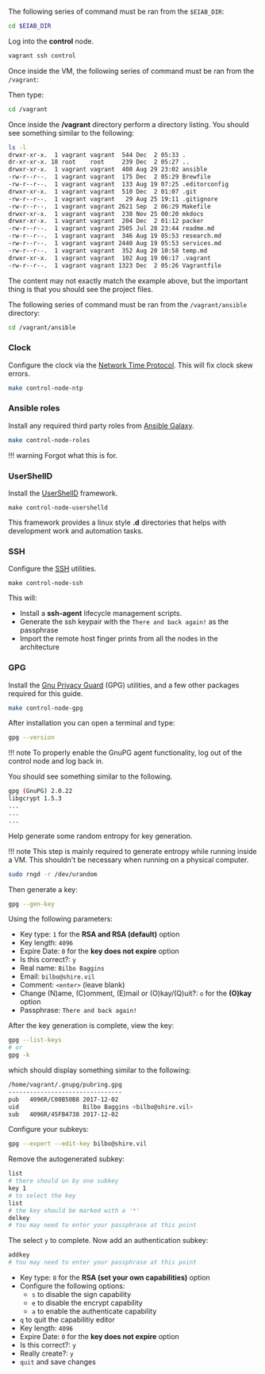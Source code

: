 The following series of command must be ran from the `$EIAB_DIR`:

```bash
cd $EIAB_DIR
```

Log into the **control** node.

```bash
vagrant ssh control
```

Once inside the VM, the following series of command must be ran from the `/vagrant`:

Then type:

```bash
cd /vagrant
```

Once inside the **/vagrant** directory perform a directory listing. You should see something similar 
to the following:

```bash
ls -l 
drwxr-xr-x.  1 vagrant vagrant  544 Dec  2 05:33 .
dr-xr-xr-x. 18 root    root     239 Dec  2 05:27 ..
drwxr-xr-x.  1 vagrant vagrant  408 Aug 29 23:02 ansible
-rw-r--r--.  1 vagrant vagrant  175 Dec  2 05:29 Brewfile
-rw-r--r--.  1 vagrant vagrant  133 Aug 19 07:25 .editorconfig
drwxr-xr-x.  1 vagrant vagrant  510 Dec  2 01:07 .git
-rw-r--r--.  1 vagrant vagrant   29 Aug 25 19:11 .gitignore
-rw-r--r--.  1 vagrant vagrant 2621 Sep  2 06:29 Makefile
drwxr-xr-x.  1 vagrant vagrant  238 Nov 25 00:20 mkdocs
drwxr-xr-x.  1 vagrant vagrant  204 Dec  2 01:12 packer
-rw-r--r--.  1 vagrant vagrant 2505 Jul 28 23:44 readme.md
-rw-r--r--.  1 vagrant vagrant  346 Aug 19 05:53 research.md
-rw-r--r--.  1 vagrant vagrant 2440 Aug 19 05:53 services.md
-rw-r--r--.  1 vagrant vagrant  352 Aug 20 10:58 temp.md
drwxr-xr-x.  1 vagrant vagrant  102 Aug 19 06:17 .vagrant
-rw-r--r--.  1 vagrant vagrant 1323 Dec  2 05:26 Vagrantfile
```

The content may not exactly match the example above, but the important thing is that
you should see the project files.


The following series of command must be ran from the `/vagrant/ansible` directory:

```bash
cd /vagrant/ansible
```

### Clock

Configure the clock via the [Network Time Protocol](http://www.ntp.org).  This will fix 
clock skew errors.

```bash
make control-node-ntp
```

### Ansible roles

Install any required third party roles from [Ansible Galaxy](https://galaxy.ansible.com).

```bash
make control-node-roles
```

!!! warning
    Forgot what this is for.

### UserShellD

Install the [UserShellD](../tools/usershelld) framework.

```
make control-node-usershelld
```

This framework provides a linux style **.d** directories that helps with development work
and automation tasks.

### SSH

Configure the [SSH](../tools/ssh) utilities.

```
make control-node-ssh
```

This will:

- Install a **ssh-agent** lifecycle management scripts.
- Generate the ssh keypair with the `There and back again!` as the passphrase
- Import the remote host finger prints from all the nodes in the architecture

### GPG

Install the [Gnu Privacy Guard](../tools/gpg) (GPG) utilities, and a few other packages 
required for this guide.

```bash
make control-node-gpg
```

After installation you can open a terminal and type:

```bash
gpg --version
```

!!! note
    To properly enable the GnuPG agent functionality, log out of the control node
    and log back in.

You should see something similar to the following.

```bash
gpg (GnuPG) 2.0.22
libgcrypt 1.5.3
...
...
...
```

Help generate some random entropy for key generation.  

!!! note
    This step is mainly required to generate entropy while running inside a VM.  This shouldn't 
    be necessary when running on a physical computer.


```bash
sudo rngd -r /dev/urandom
```

Then generate a key:

```bash
gpg --gen-key
```

Using the following parameters:

- Key type: `1` for the **RSA and RSA (default)** option
- Key length: `4096`
- Expire Date: `0` for the **key does not expire** option
- Is this correct?: `y`
- Real name: `Bilbo Baggins`
- Email: `bilbo@shire.vil`
- Comment: `<enter>` (leave blank)
- Change (N)ame, (C)omment, (E)mail or (O)kay/(Q)uit?: `o` for the **(O)kay** option
- Passphrase: `There and back again!`

After the key generation is complete, view the key:

```bash
gpg --list-keys
# or
gpg -k
```

which should display something similar to the following:

```bash
/home/vagrant/.gnupg/pubring.gpg
--------------------------------
pub   4096R/C00B50B8 2017-12-02
uid                  Bilbo Baggins <bilbo@shire.vil>
sub   4096R/45FB4738 2017-12-02
```

Configure your subkeys:

```bash
gpg --expert --edit-key bilbo@shire.vil
```

Remove the autogenerated subkey:

```bash
list
# there should on by one subkey
key 1
# to select the key
list
# the key should be marked with a '*'
delkey
# You may need to enter your passphrase at this point
```

The select `y` to complete. Now add an authentication subkey:

```bash
addkey
# You may need to enter your passphrase at this point
```

- Key type: `8` for the **RSA (set your own capabilities)** option
- Configure the following options: 
    - `s` to disable the sign capability
    - `e` to disable the encrypt capability
    - `a` to enable the authenticate capability
- `q` to quit the capabilitiy editor
- Key length: `4096`
- Expire Date: `0` for the **key does not expire** option
- Is this correct?: `y`
- Really create?: `y`
- `quit` and save changes


